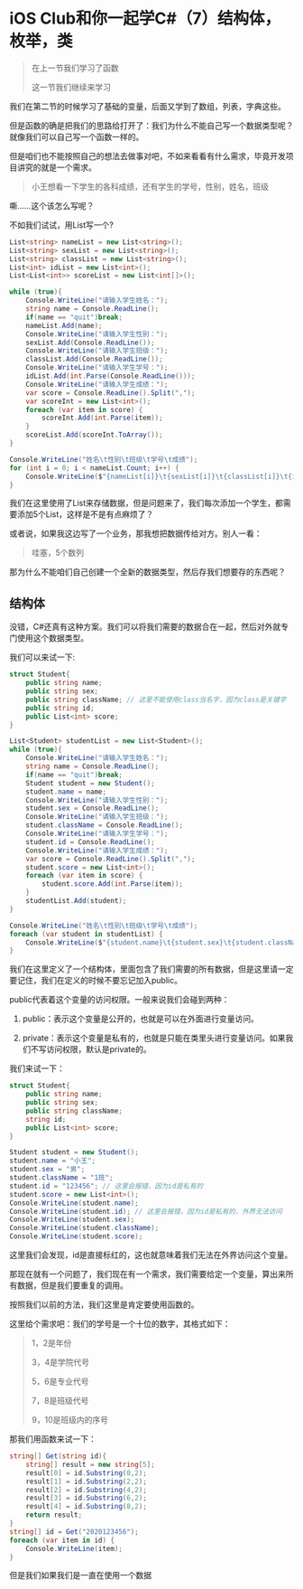 # iOS Club和你一起学C#（7）结构体，枚举，类

>  在上一节我们学习了函数
>
> 这一节我们继续来学习

我们在第二节的时候学习了基础的变量，后面又学到了数组，列表，字典这些。

但是函数的确是把我们的思路给打开了：我们为什么不能自己写一个数据类型呢？就像我们可以自己写一个函数一样的。

但是咱们也不能按照自己的想法去做事对吧，不如来看看有什么需求，毕竟开发项目讲究的就是一个需求。

> 小王想看一下学生的各科成绩，还有学生的学号，性别，姓名，班级

嘶......这个该怎么写呢？

不如我们试试，用List写一个?

```csharp
List<string> nameList = new List<string>();
List<string> sexList = new List<string>();
List<string> classList = new List<string>();
List<int> idList = new List<int>();
List<List<int>> scoreList = new List<int[]>();

while (true){
    Console.WriteLine("请输入学生姓名：");
    string name = Console.ReadLine();
    if(name == "quit")break;
    nameList.Add(name);
    Console.WriteLine("请输入学生性别：");
    sexList.Add(Console.ReadLine());
    Console.WriteLine("请输入学生班级：");
    classList.Add(Console.ReadLine());
    Console.WriteLine("请输入学生学号：");
    idList.Add(int.Parse(Console.ReadLine()));
    Console.WriteLine("请输入学生成绩：");
    var score = Console.ReadLine().Split(",");
    var scoreInt = new List<int>();
    foreach (var item in score) {
        scoreInt.Add(int.Parse(item));
    }
    scoreList.Add(scoreInt.ToArray());
}

Console.WriteLine("姓名\t性别\t班级\t学号\t成绩");
for (int i = 0; i < nameList.Count; i++) {
    Console.WriteLine($"{nameList[i]}\t{sexList[i]}\t{classList[i]}\t{idList[i]}\t{string.Join(",",scoreList[i])}");
}

```

我们在这里使用了List来存储数据，但是问题来了，我们每次添加一个学生，都需要添加5个List，这样是不是有点麻烦了？

或者说，如果我这边写了一个业务，那我想把数据传给对方。别人一看：

> 哇塞，5个数列

那为什么不能咱们自己创建一个全新的数据类型，然后存我们想要存的东西呢？

## 结构体

没错，C#还真有这种方案。我们可以将我们需要的数据合在一起，然后对外就专门使用这个数据类型。

我们可以来试一下:

```csharp
struct Student{
    public string name;
    public string sex;
    public string className; // 这里不能使用class当名字，因为class是关键字
    public string id;
    public List<int> score;
}

List<Student> studentList = new List<Student>();
while (true){
    Console.WriteLine("请输入学生姓名：");
    string name = Console.ReadLine();
    if(name == "quit")break;
    Student student = new Student();
    student.name = name;
    Console.WriteLine("请输入学生性别：");
    student.sex = Console.ReadLine();
    Console.WriteLine("请输入学生班级：");
    student.className = Console.ReadLine();
    Console.WriteLine("请输入学生学号：");
    student.id = Console.ReadLine();
    Console.WriteLine("请输入学生成绩：");
    var score = Console.ReadLine().Split(",");
    student.score = new List<int>();
    foreach (var item in score) {
        student.score.Add(int.Parse(item));
    }
    studentList.Add(student);
}

Console.WriteLine("姓名\t性别\t班级\t学号\t成绩");
foreach (var student in studentList) {
    Console.WriteLine($"{student.name}\t{student.sex}\t{student.className}\t{student.id}\t{string.Join(",",student.score)}");
}

```

我们在这里定义了一个结构体，里面包含了我们需要的所有数据，但是这里请一定要记住，我们在定义的时候不要忘记加入public。

public代表着这个变量的访问权限。一般来说我们会碰到两种：

1. public：表示这个变量是公开的，也就是可以在外面进行变量访问。

2. private：表示这个变量是私有的，也就是只能在类里头进行变量访问。如果我们不写访问权限，默认是private的。

我们来试一下：

```csharp
struct Student{
    public string name;
    public string sex;
    public string className;
    string id;
    public List<int> score;
}

Student student = new Student();
student.name = "小王";
student.sex = "男";
student.className = "1班";
student.id = "123456"; // 这里会报错，因为id是私有的
student.score = new List<int>();
Console.WriteLine(student.name);
Console.WriteLine(student.id); // 这里会报错，因为id是私有的，外界无法访问
Console.WriteLine(student.sex);
Console.WriteLine(student.className);
Console.WriteLine(student.score);
```

这里我们会发现，id是直接标红的，这也就意味着我们无法在外界访问这个变量。

那现在就有一个问题了，我们现在有一个需求，我们需要给定一个变量，算出来所有数据，但是我们要重复的调用。

按照我们以前的方法，我们这里是肯定要使用函数的。

这里给个需求吧：我们的学号是一个十位的数字，其格式如下：

> 1，2是年份
>
> 3，4是学院代号
>
> 5，6是专业代号
>
> 7，8是班级代号
>
> 9，10是班级内的序号

那我们用函数来试一下：

```csharp
string[] Get(string id){
    string[] result = new string[5];
    result[0] = id.Substring(0,2);
    result[1] = id.Substring(2,2);
    result[2] = id.Substring(4,2);
    result[3] = id.Substring(6,2);
    result[4] = id.Substring(8,2);
    return result;
}
string[] id = Get("2020123456");
foreach (var item in id) {
    Console.WriteLine(item);
}
```

但是我们如果我们是一直在使用一个数据